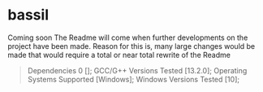 # bassil

Coming soon
The Readme will come when further developments on the project have been made. Reason for this is, many large changes would be made that would require a total or near total rewrite of the Readme

> Dependencies 0 [];
> GCC/G++ Versions Tested [13.2.0];
> Operating Systems Supported [Windows];
> Windows Versions Tested [10];
